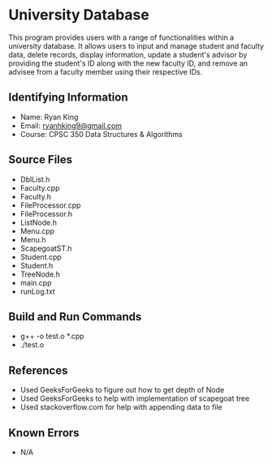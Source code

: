 # University Database
This program provides users with a range of functionalities within a university database. It allows users to input and manage student and faculty data, delete records, display information, update a student's advisor by providing the student's ID along with the new faculty ID, and remove an advisee from a faculty member using their respective IDs.

## Identifying Information
* Name: Ryan King
* Email: ryanhking9@gmail.com
* Course: CPSC 350 Data Structures & Algorithms

## Source Files
* DblList.h
* Faculty.cpp
* Faculty.h
* FileProcessor.cpp
* FileProcessor.h
* ListNode.h
* Menu.cpp
* Menu.h
* ScapegoatST.h
* Student.cpp
* Student.h
* TreeNode.h
* main.cpp
* runLog.txt

## Build and Run Commands
* g++ -o test.o *.cpp
* ./test.o

## References
* Used GeeksForGeeks to figure out how to get depth of Node
* Used GeeksForGeeks to help with implementation of scapegoat tree
* Used stackoverflow.com for help with appending data to file

## Known Errors
* N/A
